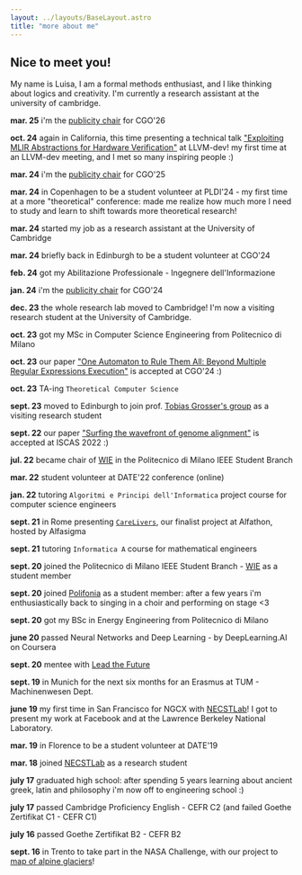 ```yaml
---
layout: ../layouts/BaseLayout.astro
title: "more about me"
---
```


## Nice to meet you!
My name is Luisa, I am a formal methods enthusiast, and I like thinking about logics and creativity.
I'm currently a research assistant at the university of cambridge.

**mar. 25** i'm the [publicity chair](https://2026.cgo.org/committee/cgo-2026-organizing-committee) for CGO'26

**oct. 24** again in California, this time presenting a technical talk ["Exploiting MLIR Abstractions for Hardware Verification"](https://www.youtube.com/watch?v=ga0VHhwmKMM&t=682s) at LLVM-dev! my first time at an LLVM-dev meeting, and I met so many inspiring people :)

**mar. 24** i'm the [publicity chair](https://2025.cgo.org/committee/cgo-2025-organizing-committee) for CGO'25

**mar. 24** in Copenhagen to be a student volunteer at PLDI'24 - my first time at a more "theoretical" conference: made me realize how much more I need to study and learn to shift towards more theoretical research!

**mar. 24** started my job as a research assistant at the University of Cambridge

**mar. 24** briefly back in Edinburgh to be a student volunteer at CGO'24

**feb. 24** got my Abilitazione Professionale - Ingegnere dell'Informazione

**jan. 24** i'm the [publicity chair](https://conf.researchr.org/committee/cgo-2024/cgo-2024-organizing-committee) for CGO'24

**dec. 23** the whole research lab moved to Cambridge! I'm now a visiting research student at the University of Cambridge.

**oct. 23** got my MSc in Computer Science Engineering from Politecnico di Milano

**oct. 23** our paper ["One Automaton to Rule Them All: Beyond Multiple Regular Expressions Execution"](https://scholar.google.com/citations?view_op=view_citation&hl=en&user=q1-QIqUAAAAJ&citation_for_view=q1-QIqUAAAAJ:u-x6o8ySG0sC) is accepted at CGO'24 :)

**oct. 23** TA-ing `Theoretical Computer Science`

**sept. 23** moved to Edinburgh to join prof. [Tobias Grosser's group](https://grosser.science/) as a visiting research student

**sept. 22** our paper ["Surfing the wavefront of genome alignment"](https://ieeexplore.ieee.org/iel7/9937201/9937203/09937706.pdf) is accepted at ISCAS 2022 :)

**jul. 22** became chair of [WIE](https://www.ieee.org/membership/women/) in the Politecnico di Milano IEEE Student Branch

**mar. 22** student volunteer at DATE'22 conference (online)

**jan. 22** tutoring `Algoritmi e Principi dell'Informatica` project course for computer science engineers

**sept. 21** in Rome presenting [`CareLivers`](https://www.deib.polimi.it/eng/news/details/1004), our finalist project at Alfathon, hosted by Alfasigma

**sept. 21** tutoring `Informatica A` course for mathematical engineers

**sept. 20** joined the Politecnico di Milano IEEE Student Branch - [WIE](https://www.ieee.org/membership/women/) as a student member

**sept. 20** joined [Polifonia](https://www.polifoniapolimi.it/) as a student member: after a few years i'm enthusiastically back to singing in a choir and performing on stage <3

**sept. 20** got my BSc in Energy Engineering from Politecnico di Milano

**june 20** passed Neural Networks and Deep Learning - by DeepLearning.AI on Coursera

**sept. 20** mentee with [Lead the Future](https://leadthefuture.tech)

**sept. 19** in Munich for the next six months for an Erasmus at TUM - Machinenwesen Dept.

**june 19** my first time in San Francisco for NGCX with [NECSTLab](https://necst.it/)! I got to 
present my work at Facebook and at the Lawrence Berkeley National Laboratory. 

**mar. 19** in Florence to be a student volunteer at DATE'19

**mar. 18** joined [NECSTLab](https://necst.it/) as a research student

**july 17** graduated high school: after spending 5 years learning about ancient greek, latin and philosophy i'm now off to engineering school :)

**july 17** passed Cambridge Proficiency English - CEFR C2 (and failed Goethe Zertifikat C1 - CEFR C1)

**july 16** passed Goethe Zertifikat B2 - CEFR B2

**sept. 16** in Trento to take part in the NASA Challenge, with our project to [map of alpine glaciers](http://www.ghiacciaitrentini.altervista.org/)!
